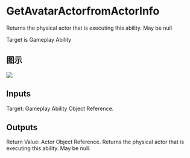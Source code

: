 # GetAvatarActorfromActorInfo

Returns the physical actor that is executing this ability. May be null

Target is Gameplay Ability

## 图示

![]($-20221218-17320612.png)

## Inputs

Target: Gameplay Ability Object Reference.  

## Outputs

Return Value: Actor Object Reference. Returns the physical actor that is executing this ability. May be null.

